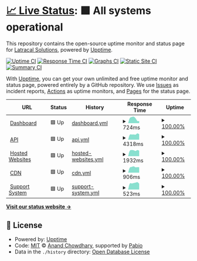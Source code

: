 # [📈 Live Status](https://status2.grigora.co): <!--live status--> **🟩 All systems operational**

This repository contains the open-source uptime monitor and status page for [Latracal Solutions](https://latracal.com/), powered by [Upptime](https://github.com/upptime/upptime).

[![Uptime CI](https://github.com/latracal/status.grigora.co/workflows/Uptime%20CI/badge.svg)](https://github.com/latracal/status.grigora.co/actions?query=workflow%3A%22Uptime+CI%22)
[![Response Time CI](https://github.com/latracal/status.grigora.co/workflows/Response%20Time%20CI/badge.svg)](https://github.com/latracal/status.grigora.co/actions?query=workflow%3A%22Response+Time+CI%22)
[![Graphs CI](https://github.com/latracal/status.grigora.co/workflows/Graphs%20CI/badge.svg)](https://github.com/latracal/status.grigora.co/actions?query=workflow%3A%22Graphs+CI%22)
[![Static Site CI](https://github.com/latracal/status.grigora.co/workflows/Static%20Site%20CI/badge.svg)](https://github.com/latracal/status.grigora.co/actions?query=workflow%3A%22Static+Site+CI%22)
[![Summary CI](https://github.com/latracal/status.grigora.co/workflows/Summary%20CI/badge.svg)](https://github.com/latracal/status.grigora.co/actions?query=workflow%3A%22Summary+CI%22)

With [Upptime](https://upptime.js.org), you can get your own unlimited and free uptime monitor and status page, powered entirely by a GitHub repository. We use [Issues](https://github.com/latracal/status.grigora.co/issues) as incident reports, [Actions](https://github.com/latracal/status.grigora.co/actions) as uptime monitors, and [Pages](https://status2.grigora.co) for the status page.

<!--start: status pages-->
<!-- This summary is generated by Upptime (https://github.com/upptime/upptime) -->
<!-- Do not edit this manually, your changes will be overwritten -->
<!-- prettier-ignore -->
| URL | Status | History | Response Time | Uptime |
| --- | ------ | ------- | ------------- | ------ |
| <img alt="" src="https://icons.duckduckgo.com/ip3/build.grigora.co.ico" height="13"> [Dashboard](https://build.grigora.co) | 🟩 Up | [dashboard.yml](https://github.com/latracal/status.grigora.co/commits/HEAD/history/dashboard.yml) | <details><summary><img alt="Response time graph" src="./graphs/dashboard/response-time-week.png" height="20"> 724ms</summary><br><a href="https://status.grigora.co/history/dashboard"><img alt="Response time 938" src="https://img.shields.io/endpoint?url=https%3A%2F%2Fraw.githubusercontent.com%2Flatracal%2Fstatus.grigora.co%2FHEAD%2Fapi%2Fdashboard%2Fresponse-time.json"></a><br><a href="https://status.grigora.co/history/dashboard"><img alt="24-hour response time 328" src="https://img.shields.io/endpoint?url=https%3A%2F%2Fraw.githubusercontent.com%2Flatracal%2Fstatus.grigora.co%2FHEAD%2Fapi%2Fdashboard%2Fresponse-time-day.json"></a><br><a href="https://status.grigora.co/history/dashboard"><img alt="7-day response time 724" src="https://img.shields.io/endpoint?url=https%3A%2F%2Fraw.githubusercontent.com%2Flatracal%2Fstatus.grigora.co%2FHEAD%2Fapi%2Fdashboard%2Fresponse-time-week.json"></a><br><a href="https://status.grigora.co/history/dashboard"><img alt="30-day response time 933" src="https://img.shields.io/endpoint?url=https%3A%2F%2Fraw.githubusercontent.com%2Flatracal%2Fstatus.grigora.co%2FHEAD%2Fapi%2Fdashboard%2Fresponse-time-month.json"></a><br><a href="https://status.grigora.co/history/dashboard"><img alt="1-year response time 938" src="https://img.shields.io/endpoint?url=https%3A%2F%2Fraw.githubusercontent.com%2Flatracal%2Fstatus.grigora.co%2FHEAD%2Fapi%2Fdashboard%2Fresponse-time-year.json"></a></details> | <details><summary><a href="https://status.grigora.co/history/dashboard">100.00%</a></summary><a href="https://status.grigora.co/history/dashboard"><img alt="All-time uptime 99.99%" src="https://img.shields.io/endpoint?url=https%3A%2F%2Fraw.githubusercontent.com%2Flatracal%2Fstatus.grigora.co%2FHEAD%2Fapi%2Fdashboard%2Fuptime.json"></a><br><a href="https://status.grigora.co/history/dashboard"><img alt="24-hour uptime 100.00%" src="https://img.shields.io/endpoint?url=https%3A%2F%2Fraw.githubusercontent.com%2Flatracal%2Fstatus.grigora.co%2FHEAD%2Fapi%2Fdashboard%2Fuptime-day.json"></a><br><a href="https://status.grigora.co/history/dashboard"><img alt="7-day uptime 100.00%" src="https://img.shields.io/endpoint?url=https%3A%2F%2Fraw.githubusercontent.com%2Flatracal%2Fstatus.grigora.co%2FHEAD%2Fapi%2Fdashboard%2Fuptime-week.json"></a><br><a href="https://status.grigora.co/history/dashboard"><img alt="30-day uptime 100.00%" src="https://img.shields.io/endpoint?url=https%3A%2F%2Fraw.githubusercontent.com%2Flatracal%2Fstatus.grigora.co%2FHEAD%2Fapi%2Fdashboard%2Fuptime-month.json"></a><br><a href="https://status.grigora.co/history/dashboard"><img alt="1-year uptime 99.99%" src="https://img.shields.io/endpoint?url=https%3A%2F%2Fraw.githubusercontent.com%2Flatracal%2Fstatus.grigora.co%2FHEAD%2Fapi%2Fdashboard%2Fuptime-year.json"></a></details>
| <img alt="" src="https://icons.duckduckgo.com/ip3/api.grigora.co.ico" height="13"> [API](https://api.grigora.co) | 🟩 Up | [api.yml](https://github.com/latracal/status.grigora.co/commits/HEAD/history/api.yml) | <details><summary><img alt="Response time graph" src="./graphs/api/response-time-week.png" height="20"> 4318ms</summary><br><a href="https://status.grigora.co/history/api"><img alt="Response time 3286" src="https://img.shields.io/endpoint?url=https%3A%2F%2Fraw.githubusercontent.com%2Flatracal%2Fstatus.grigora.co%2FHEAD%2Fapi%2Fapi%2Fresponse-time.json"></a><br><a href="https://status.grigora.co/history/api"><img alt="24-hour response time 4404" src="https://img.shields.io/endpoint?url=https%3A%2F%2Fraw.githubusercontent.com%2Flatracal%2Fstatus.grigora.co%2FHEAD%2Fapi%2Fapi%2Fresponse-time-day.json"></a><br><a href="https://status.grigora.co/history/api"><img alt="7-day response time 4318" src="https://img.shields.io/endpoint?url=https%3A%2F%2Fraw.githubusercontent.com%2Flatracal%2Fstatus.grigora.co%2FHEAD%2Fapi%2Fapi%2Fresponse-time-week.json"></a><br><a href="https://status.grigora.co/history/api"><img alt="30-day response time 3203" src="https://img.shields.io/endpoint?url=https%3A%2F%2Fraw.githubusercontent.com%2Flatracal%2Fstatus.grigora.co%2FHEAD%2Fapi%2Fapi%2Fresponse-time-month.json"></a><br><a href="https://status.grigora.co/history/api"><img alt="1-year response time 3286" src="https://img.shields.io/endpoint?url=https%3A%2F%2Fraw.githubusercontent.com%2Flatracal%2Fstatus.grigora.co%2FHEAD%2Fapi%2Fapi%2Fresponse-time-year.json"></a></details> | <details><summary><a href="https://status.grigora.co/history/api">100.00%</a></summary><a href="https://status.grigora.co/history/api"><img alt="All-time uptime 100.00%" src="https://img.shields.io/endpoint?url=https%3A%2F%2Fraw.githubusercontent.com%2Flatracal%2Fstatus.grigora.co%2FHEAD%2Fapi%2Fapi%2Fuptime.json"></a><br><a href="https://status.grigora.co/history/api"><img alt="24-hour uptime 100.00%" src="https://img.shields.io/endpoint?url=https%3A%2F%2Fraw.githubusercontent.com%2Flatracal%2Fstatus.grigora.co%2FHEAD%2Fapi%2Fapi%2Fuptime-day.json"></a><br><a href="https://status.grigora.co/history/api"><img alt="7-day uptime 100.00%" src="https://img.shields.io/endpoint?url=https%3A%2F%2Fraw.githubusercontent.com%2Flatracal%2Fstatus.grigora.co%2FHEAD%2Fapi%2Fapi%2Fuptime-week.json"></a><br><a href="https://status.grigora.co/history/api"><img alt="30-day uptime 100.00%" src="https://img.shields.io/endpoint?url=https%3A%2F%2Fraw.githubusercontent.com%2Flatracal%2Fstatus.grigora.co%2FHEAD%2Fapi%2Fapi%2Fuptime-month.json"></a><br><a href="https://status.grigora.co/history/api"><img alt="1-year uptime 100.00%" src="https://img.shields.io/endpoint?url=https%3A%2F%2Fraw.githubusercontent.com%2Flatracal%2Fstatus.grigora.co%2FHEAD%2Fapi%2Fapi%2Fuptime-year.json"></a></details>
| <img alt="" src="https://icons.duckduckgo.com/ip3/test.grigora.app.ico" height="13"> [Hosted Websites](https://test.grigora.app) | 🟩 Up | [hosted-websites.yml](https://github.com/latracal/status.grigora.co/commits/HEAD/history/hosted-websites.yml) | <details><summary><img alt="Response time graph" src="./graphs/hosted-websites/response-time-week.png" height="20"> 1932ms</summary><br><a href="https://status.grigora.co/history/hosted-websites"><img alt="Response time 1836" src="https://img.shields.io/endpoint?url=https%3A%2F%2Fraw.githubusercontent.com%2Flatracal%2Fstatus.grigora.co%2FHEAD%2Fapi%2Fhosted-websites%2Fresponse-time.json"></a><br><a href="https://status.grigora.co/history/hosted-websites"><img alt="24-hour response time 1854" src="https://img.shields.io/endpoint?url=https%3A%2F%2Fraw.githubusercontent.com%2Flatracal%2Fstatus.grigora.co%2FHEAD%2Fapi%2Fhosted-websites%2Fresponse-time-day.json"></a><br><a href="https://status.grigora.co/history/hosted-websites"><img alt="7-day response time 1932" src="https://img.shields.io/endpoint?url=https%3A%2F%2Fraw.githubusercontent.com%2Flatracal%2Fstatus.grigora.co%2FHEAD%2Fapi%2Fhosted-websites%2Fresponse-time-week.json"></a><br><a href="https://status.grigora.co/history/hosted-websites"><img alt="30-day response time 1846" src="https://img.shields.io/endpoint?url=https%3A%2F%2Fraw.githubusercontent.com%2Flatracal%2Fstatus.grigora.co%2FHEAD%2Fapi%2Fhosted-websites%2Fresponse-time-month.json"></a><br><a href="https://status.grigora.co/history/hosted-websites"><img alt="1-year response time 1836" src="https://img.shields.io/endpoint?url=https%3A%2F%2Fraw.githubusercontent.com%2Flatracal%2Fstatus.grigora.co%2FHEAD%2Fapi%2Fhosted-websites%2Fresponse-time-year.json"></a></details> | <details><summary><a href="https://status.grigora.co/history/hosted-websites">100.00%</a></summary><a href="https://status.grigora.co/history/hosted-websites"><img alt="All-time uptime 99.99%" src="https://img.shields.io/endpoint?url=https%3A%2F%2Fraw.githubusercontent.com%2Flatracal%2Fstatus.grigora.co%2FHEAD%2Fapi%2Fhosted-websites%2Fuptime.json"></a><br><a href="https://status.grigora.co/history/hosted-websites"><img alt="24-hour uptime 100.00%" src="https://img.shields.io/endpoint?url=https%3A%2F%2Fraw.githubusercontent.com%2Flatracal%2Fstatus.grigora.co%2FHEAD%2Fapi%2Fhosted-websites%2Fuptime-day.json"></a><br><a href="https://status.grigora.co/history/hosted-websites"><img alt="7-day uptime 100.00%" src="https://img.shields.io/endpoint?url=https%3A%2F%2Fraw.githubusercontent.com%2Flatracal%2Fstatus.grigora.co%2FHEAD%2Fapi%2Fhosted-websites%2Fuptime-week.json"></a><br><a href="https://status.grigora.co/history/hosted-websites"><img alt="30-day uptime 100.00%" src="https://img.shields.io/endpoint?url=https%3A%2F%2Fraw.githubusercontent.com%2Flatracal%2Fstatus.grigora.co%2FHEAD%2Fapi%2Fhosted-websites%2Fuptime-month.json"></a><br><a href="https://status.grigora.co/history/hosted-websites"><img alt="1-year uptime 99.99%" src="https://img.shields.io/endpoint?url=https%3A%2F%2Fraw.githubusercontent.com%2Flatracal%2Fstatus.grigora.co%2FHEAD%2Fapi%2Fhosted-websites%2Fuptime-year.json"></a></details>
| <img alt="" src="https://icons.duckduckgo.com/ip3/cdn.grigora.co.ico" height="13"> [CDN](https://cdn.grigora.co) | 🟩 Up | [cdn.yml](https://github.com/latracal/status.grigora.co/commits/HEAD/history/cdn.yml) | <details><summary><img alt="Response time graph" src="./graphs/cdn/response-time-week.png" height="20"> 906ms</summary><br><a href="https://status.grigora.co/history/cdn"><img alt="Response time 918" src="https://img.shields.io/endpoint?url=https%3A%2F%2Fraw.githubusercontent.com%2Flatracal%2Fstatus.grigora.co%2FHEAD%2Fapi%2Fcdn%2Fresponse-time.json"></a><br><a href="https://status.grigora.co/history/cdn"><img alt="24-hour response time 881" src="https://img.shields.io/endpoint?url=https%3A%2F%2Fraw.githubusercontent.com%2Flatracal%2Fstatus.grigora.co%2FHEAD%2Fapi%2Fcdn%2Fresponse-time-day.json"></a><br><a href="https://status.grigora.co/history/cdn"><img alt="7-day response time 906" src="https://img.shields.io/endpoint?url=https%3A%2F%2Fraw.githubusercontent.com%2Flatracal%2Fstatus.grigora.co%2FHEAD%2Fapi%2Fcdn%2Fresponse-time-week.json"></a><br><a href="https://status.grigora.co/history/cdn"><img alt="30-day response time 895" src="https://img.shields.io/endpoint?url=https%3A%2F%2Fraw.githubusercontent.com%2Flatracal%2Fstatus.grigora.co%2FHEAD%2Fapi%2Fcdn%2Fresponse-time-month.json"></a><br><a href="https://status.grigora.co/history/cdn"><img alt="1-year response time 918" src="https://img.shields.io/endpoint?url=https%3A%2F%2Fraw.githubusercontent.com%2Flatracal%2Fstatus.grigora.co%2FHEAD%2Fapi%2Fcdn%2Fresponse-time-year.json"></a></details> | <details><summary><a href="https://status.grigora.co/history/cdn">100.00%</a></summary><a href="https://status.grigora.co/history/cdn"><img alt="All-time uptime 99.99%" src="https://img.shields.io/endpoint?url=https%3A%2F%2Fraw.githubusercontent.com%2Flatracal%2Fstatus.grigora.co%2FHEAD%2Fapi%2Fcdn%2Fuptime.json"></a><br><a href="https://status.grigora.co/history/cdn"><img alt="24-hour uptime 100.00%" src="https://img.shields.io/endpoint?url=https%3A%2F%2Fraw.githubusercontent.com%2Flatracal%2Fstatus.grigora.co%2FHEAD%2Fapi%2Fcdn%2Fuptime-day.json"></a><br><a href="https://status.grigora.co/history/cdn"><img alt="7-day uptime 100.00%" src="https://img.shields.io/endpoint?url=https%3A%2F%2Fraw.githubusercontent.com%2Flatracal%2Fstatus.grigora.co%2FHEAD%2Fapi%2Fcdn%2Fuptime-week.json"></a><br><a href="https://status.grigora.co/history/cdn"><img alt="30-day uptime 100.00%" src="https://img.shields.io/endpoint?url=https%3A%2F%2Fraw.githubusercontent.com%2Flatracal%2Fstatus.grigora.co%2FHEAD%2Fapi%2Fcdn%2Fuptime-month.json"></a><br><a href="https://status.grigora.co/history/cdn"><img alt="1-year uptime 99.99%" src="https://img.shields.io/endpoint?url=https%3A%2F%2Fraw.githubusercontent.com%2Flatracal%2Fstatus.grigora.co%2FHEAD%2Fapi%2Fcdn%2Fuptime-year.json"></a></details>
| <img alt="" src="https://icons.duckduckgo.com/ip3/support.grigora.co.ico" height="13"> [Support System](https://support.grigora.co) | 🟩 Up | [support-system.yml](https://github.com/latracal/status.grigora.co/commits/HEAD/history/support-system.yml) | <details><summary><img alt="Response time graph" src="./graphs/support-system/response-time-week.png" height="20"> 523ms</summary><br><a href="https://status.grigora.co/history/support-system"><img alt="Response time 1175" src="https://img.shields.io/endpoint?url=https%3A%2F%2Fraw.githubusercontent.com%2Flatracal%2Fstatus.grigora.co%2FHEAD%2Fapi%2Fsupport-system%2Fresponse-time.json"></a><br><a href="https://status.grigora.co/history/support-system"><img alt="24-hour response time 472" src="https://img.shields.io/endpoint?url=https%3A%2F%2Fraw.githubusercontent.com%2Flatracal%2Fstatus.grigora.co%2FHEAD%2Fapi%2Fsupport-system%2Fresponse-time-day.json"></a><br><a href="https://status.grigora.co/history/support-system"><img alt="7-day response time 523" src="https://img.shields.io/endpoint?url=https%3A%2F%2Fraw.githubusercontent.com%2Flatracal%2Fstatus.grigora.co%2FHEAD%2Fapi%2Fsupport-system%2Fresponse-time-week.json"></a><br><a href="https://status.grigora.co/history/support-system"><img alt="30-day response time 783" src="https://img.shields.io/endpoint?url=https%3A%2F%2Fraw.githubusercontent.com%2Flatracal%2Fstatus.grigora.co%2FHEAD%2Fapi%2Fsupport-system%2Fresponse-time-month.json"></a><br><a href="https://status.grigora.co/history/support-system"><img alt="1-year response time 1175" src="https://img.shields.io/endpoint?url=https%3A%2F%2Fraw.githubusercontent.com%2Flatracal%2Fstatus.grigora.co%2FHEAD%2Fapi%2Fsupport-system%2Fresponse-time-year.json"></a></details> | <details><summary><a href="https://status.grigora.co/history/support-system">100.00%</a></summary><a href="https://status.grigora.co/history/support-system"><img alt="All-time uptime 100.00%" src="https://img.shields.io/endpoint?url=https%3A%2F%2Fraw.githubusercontent.com%2Flatracal%2Fstatus.grigora.co%2FHEAD%2Fapi%2Fsupport-system%2Fuptime.json"></a><br><a href="https://status.grigora.co/history/support-system"><img alt="24-hour uptime 100.00%" src="https://img.shields.io/endpoint?url=https%3A%2F%2Fraw.githubusercontent.com%2Flatracal%2Fstatus.grigora.co%2FHEAD%2Fapi%2Fsupport-system%2Fuptime-day.json"></a><br><a href="https://status.grigora.co/history/support-system"><img alt="7-day uptime 100.00%" src="https://img.shields.io/endpoint?url=https%3A%2F%2Fraw.githubusercontent.com%2Flatracal%2Fstatus.grigora.co%2FHEAD%2Fapi%2Fsupport-system%2Fuptime-week.json"></a><br><a href="https://status.grigora.co/history/support-system"><img alt="30-day uptime 100.00%" src="https://img.shields.io/endpoint?url=https%3A%2F%2Fraw.githubusercontent.com%2Flatracal%2Fstatus.grigora.co%2FHEAD%2Fapi%2Fsupport-system%2Fuptime-month.json"></a><br><a href="https://status.grigora.co/history/support-system"><img alt="1-year uptime 100.00%" src="https://img.shields.io/endpoint?url=https%3A%2F%2Fraw.githubusercontent.com%2Flatracal%2Fstatus.grigora.co%2FHEAD%2Fapi%2Fsupport-system%2Fuptime-year.json"></a></details>

<!--end: status pages-->

[**Visit our status website →**](https://status2.grigora.co)

## 📄 License

- Powered by: [Upptime](https://github.com/upptime/upptime)
- Code: [MIT](./LICENSE) © [Anand Chowdhary](https://anandchowdhary.com), supported by [Pabio](https://pabio.com)
- Data in the `./history` directory: [Open Database License](https://opendatacommons.org/licenses/odbl/1-0/)
